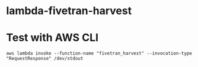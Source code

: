 # lambda-fivetran-harvest

# Test with AWS CLI
```CMD
aws lambda invoke --function-name "fivetran_harvest" --invocation-type "RequestResponse" /dev/stdout
```
